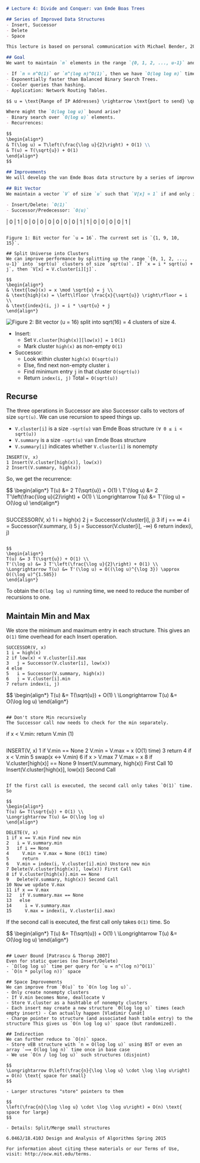 ```markdown
# Lecture 4: Divide and Conquer: van Emde Boas Trees

## Series of Improved Data Structures
- Insert, Successor
- Delete
- Space

This lecture is based on personal communication with Michael Bender, 2001.

## Goal
We want to maintain `n` elements in the range `{0, 1, 2, ..., u-1}` and perform Insert, Delete, and Successor operations in `O(log log u)` time.

- If `n = n^O(1)` or `n^(log n)^O(1)`, then we have `O(log log n)` time operations.
- Exponentially faster than Balanced Binary Search Trees.
- Cooler queries than hashing.
- Application: Network Routing Tables.

$$ u = \text{Range of IP Addresses} \rightarrow \text{port to send} \quad (u = 2^{32} \text{ in IPv4)} $$

Where might the `O(log log u)` bound arise?
- Binary search over `O(log u)` elements.
- Recurrences:

$$
\begin{align*}
& T(\log u) = T\left(\frac{\log u}{2}\right) + O(1) \\
& T(u) = T(\sqrt{u}) + O(1)
\end{align*}
$$

## Improvements
We will develop the van Emde Boas data structure by a series of improvements on a very simple data structure.

## Bit Vector
We maintain a vector `V` of size `u` such that `V[x] = 1` if and only if `x` is in the set. Now, inserts and deletes can be performed by just flipping the corresponding bit in the vector. However, successor/predecessor requires us to traverse through the vector to find the next 1-bit.

- Insert/Delete: `O(1)`
- Successor/Predecessor: `O(u)`

```
| 0 | 1 | 0 | 0 | 0 | 0 | 0 | 0 | 0 | 1 | 1 | 0 | 0 | 0 | 0 | 1 |
```

Figure 1: Bit vector for `u = 16`. The current set is `{1, 9, 10, 15}`.

## Split Universe into Clusters
We can improve performance by splitting up the range `{0, 1, 2, ..., u-1}` into `sqrt(u)` clusters of size `sqrt(u)`. If `x = i * sqrt(u) + j`, then `V[x] = V.cluster[i][j]`.

$$
\begin{align*}
& \text{low}(x) = x \mod \sqrt{u} = j \\
& \text{high}(x) = \left\lfloor \frac{x}{\sqrt{u}} \right\rfloor = i \\
& \text{index}(i, j) = i * \sqrt{u} + j
\end{align*}
```

![Figure 2: Bit vector (u = 16) split into sqrt(16) = 4 clusters of size 4.](https://wy-static.wenxiaobai.com/chat-doc/ca7e8c11e24a8f4f39fe303c217e83d4-image.png)

- Insert:
  - Set `V.cluster[high(x)][low(x)] = 1` `O(1)`
  - Mark cluster `high(x)` as non-empty `O(1)`
- Successor:
  - Look within cluster `high(x)` `O(sqrt(u))`
  - Else, find next non-empty cluster `i`
  - Find minimum entry `j` in that cluster `O(sqrt(u))`
  - Return `index(i, j)` Total `= O(sqrt(u))`

## Recurse
The three operations in Successor are also Successor calls to vectors of size `sqrt(u)`. We can use recursion to speed things up.

- `V.cluster[i]` is a size `-sqrt(u)` van Emde Boas structure `(∀ 0 ≤ i < sqrt(u))`
- `V.summary` is a size `-sqrt(u)` van Emde Boas structure
- `V.summary[i]` indicates whether `V.cluster[i]` is nonempty

```
INSERT(V, x)
1 Insert(V.cluster[high(x)], low(x))
2 Insert(V.summary, high(x))
```

So, we get the recurrence:

$$
\begin{align*}
T(u) &= 2 T(\sqrt{u}) + O(1) \\
T'(\log u) &= 2 T'\left(\frac{\log u}{2}\right) + O(1) \\
\Longrightarrow T(u) &= T'(\log u) = O(\log u)
\end{align*}
```

```
SUCCESSOR(V, x)
1 i = high(x)
2 j = Successor(V.cluster[i], j)
3 if j == ∞
4   i = Successor(V.summary, i)
5   j = Successor(V.cluster[i], -∞)
6 return index(i, j)
```

$$
\begin{align*}
T(u) &= 3 T(\sqrt{u}) + O(1) \\
T'(\log u) &= 3 T'\left(\frac{\log u}{2}\right) + O(1) \\
\Longrightarrow T(u) &= T'(\log u) = O((\log u)^{\log 3}) \approx O((\log u)^{1.585})
\end{align*}
```

To obtain the `O(log log u)` running time, we need to reduce the number of recursions to one.

## Maintain Min and Max
We store the minimum and maximum entry in each structure. This gives an `O(1)` time overhead for each Insert operation.

```
SUCCESSOR(V, x)
1 i = high(x)
2 if low(x) < V.cluster[i].max
3   j = Successor(V.cluster[i], low(x))
4 else
5   i = Successor(V.summary, high(x))
6   j = V.cluster[i].min
7 return index(i, j)
```

$$
\begin{align*}
T(u) &= T(\sqrt{u}) + O(1) \\
\Longrightarrow T(u) &= O(\log log u)
\end{align*}
```

## Don't store Min recursively
The Successor call now needs to check for the min separately.

```
if x < V.min: return V.min (1)
```

```
INSERT(V, x)
1 if V.min == None
2   V.min = V.max = x (O(1) time)
3 return
4 if x < V.min
5   swap(x ↔ V.min)
6 if x > V.max
7   V.max = x
8 if V.cluster[high(x)] == None
9   Insert(V.summary, high(x)) First Call
10  Insert(V.cluster[high(x)], low(x)) Second Call
```

If the first call is executed, the second call only takes `O(1)` time. So

$$
\begin{align*}
T(u) &= T(\sqrt{u}) + O(1) \\
\Longrightarrow T(u) &= O(\log log u)
\end{align*}
```

```
DELETE(V, x)
1 if x == V.min Find new min
2   i = V.summary.min
3   if i == None
4     V.min = V.max = None (O(1) time)
5     return
6   V.min = index(i, V.cluster[i].min) Unstore new min
7 Delete(V.cluster[high(x)], low(x)) First Call
8 if V.cluster[high(x)].min == None
9   Delete(V.summary, high(x)) Second Call
10 Now we update V.max
11 if x == V.max
12   if V.summary.max == None
13   else
14     i = V.summary.max
15     V.max = index(i, V.cluster[i].max)
```

If the second call is executed, the first call only takes `O(1)` time. So

$$
\begin{align*}
T(u) &= T(\sqrt{u}) + O(1) \\
\Longrightarrow T(u) &= O(\log log u)
\end{align*}
```

## Lower Bound [Patrascu & Thorup 2007]
Even for static queries (no Insert/Delete)
- `Ω(log log u)` time per query for `u = n^(log n)^O(1)`
- `O(n * poly(log n))` space

## Space Improvements
We can improve from `Θ(u)` to `O(n log log u)`.
- Only create nonempty clusters
- If V.min becomes None, deallocate V
- Store V.cluster as a hashtable of nonempty clusters
- Each insert may create a new structure `Θ(log log u)` times (each empty insert) - Can actually happen [Vladimir Čunát]
- Charge pointer to structure (and associated hash table entry) to the structure This gives us `O(n log log u)` space (but randomized).

## Indirection
We can further reduce to `O(n)` space.
- Store vEB structure with `n = O(log log u)` using BST or even an array `⟹ O(log log n)` time once in base case
- We use `O(n / log log u)` such structures (disjoint)

$$
\Longrightarrow O\left(\frac{n}{\log \log u} \cdot \log \log u\right) = O(n) \text{ space for small}
$$

- Larger structures "store" pointers to them

$$
\left(\frac{n}{\log \log u} \cdot \log \log u\right) = O(n) \text{ space for large}
$$

- Details: Split/Merge small structures

6.046J/18.410J Design and Analysis of Algorithms Spring 2015

For information about citing these materials or our Terms of Use, visit: http://ocw.mit.edu/terms.
```